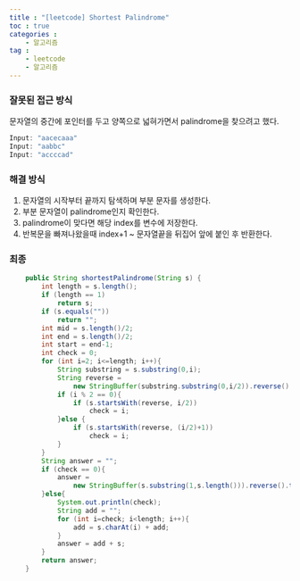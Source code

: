 ```yaml
---
title : "[leetcode] Shortest Palindrome"
toc : true
categories :
    - 알고리즘
tag :
    - leetcode
    - 알고리즘
---
```

### 잘못된 접근 방식

문자열의 중간에 포인터를 두고 양쪽으로 넓혀가면서 palindrome을 찾으려고 했다.

```java
Input: "aacecaaa"
Input: "aabbc"
Input: "accccad"
```

### 해결 방식

1.  문자열의 시작부터 끝까지 탐색하며 부분 문자를 생성한다.
2.  부분 문자열이 palindrome인지 확인한다.
3.  palindrome이 맞다면 해당 index를 변수에 저장한다.
4.  반복문을 빠져나왔을때 index+1 ~ 문자열끝을 뒤집어 앞에 붙인 후 반환한다.

### 최종

```java
    public String shortestPalindrome(String s) {
        int length = s.length();
        if (length == 1)
            return s;
        if (s.equals(""))
            return "";
        int mid = s.length()/2;
        int end = s.length()/2;
        int start = end-1;
        int check = 0;
        for (int i=2; i<=length; i++){
            String substring = s.substring(0,i);
            String reverse =
                new StringBuffer(substring.substring(0,i/2)).reverse().toString();
            if (i % 2 == 0){
                if (s.startsWith(reverse, i/2))
                    check = i;
            }else {
                if (s.startsWith(reverse, (i/2)+1))
                    check = i;
            }
        }
        String answer = "";
        if (check == 0){
            answer = 
                new StringBuffer(s.substring(1,s.length())).reverse().toString() + s;
        }else{
            System.out.println(check);
            String add = "";
            for (int i=check; i<length; i++){
                add = s.charAt(i) + add;
            }
            answer = add + s;
        }
        return answer;
    }
```